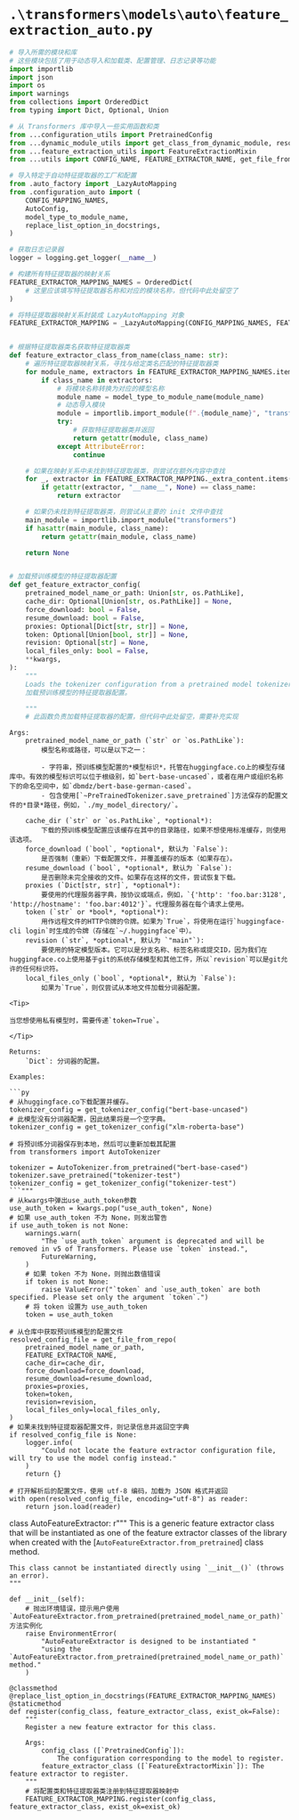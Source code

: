 # `.\transformers\models\auto\feature_extraction_auto.py`

```py
# 导入所需的模块和库
# 这些模块包括了用于动态导入和加载类、配置管理、日志记录等功能
import importlib
import json
import os
import warnings
from collections import OrderedDict
from typing import Dict, Optional, Union

# 从 Transformers 库中导入一些实用函数和类
from ...configuration_utils import PretrainedConfig
from ...dynamic_module_utils import get_class_from_dynamic_module, resolve_trust_remote_code
from ...feature_extraction_utils import FeatureExtractionMixin
from ...utils import CONFIG_NAME, FEATURE_EXTRACTOR_NAME, get_file_from_repo, logging

# 导入特定于自动特征提取器的工厂和配置
from .auto_factory import _LazyAutoMapping
from .configuration_auto import (
    CONFIG_MAPPING_NAMES,
    AutoConfig,
    model_type_to_module_name,
    replace_list_option_in_docstrings,
)

# 获取日志记录器
logger = logging.get_logger(__name__)

# 构建所有特征提取器的映射关系
FEATURE_EXTRACTOR_MAPPING_NAMES = OrderedDict(
    # 这里应该填写特征提取器名称和对应的模块名称，但代码中此处留空了
)

# 将特征提取器映射关系封装成 LazyAutoMapping 对象
FEATURE_EXTRACTOR_MAPPING = _LazyAutoMapping(CONFIG_MAPPING_NAMES, FEATURE_EXTRACTOR_MAPPING_NAMES)


# 根据特征提取器类名获取特征提取器类
def feature_extractor_class_from_name(class_name: str):
    # 遍历特征提取器映射关系，寻找与给定类名匹配的特征提取器类
    for module_name, extractors in FEATURE_EXTRACTOR_MAPPING_NAMES.items():
        if class_name in extractors:
            # 将模块名称转换为对应的模型名称
            module_name = model_type_to_module_name(module_name)
            # 动态导入模块
            module = importlib.import_module(f".{module_name}", "transformers.models")
            try:
                # 获取特征提取器类并返回
                return getattr(module, class_name)
            except AttributeError:
                continue

    # 如果在映射关系中未找到特征提取器类，则尝试在额外内容中查找
    for _, extractor in FEATURE_EXTRACTOR_MAPPING._extra_content.items():
        if getattr(extractor, "__name__", None) == class_name:
            return extractor

    # 如果仍未找到特征提取器类，则尝试从主要的 init 文件中查找
    main_module = importlib.import_module("transformers")
    if hasattr(main_module, class_name):
        return getattr(main_module, class_name)

    return None


# 加载预训练模型的特征提取器配置
def get_feature_extractor_config(
    pretrained_model_name_or_path: Union[str, os.PathLike],
    cache_dir: Optional[Union[str, os.PathLike]] = None,
    force_download: bool = False,
    resume_download: bool = False,
    proxies: Optional[Dict[str, str]] = None,
    token: Optional[Union[bool, str]] = None,
    revision: Optional[str] = None,
    local_files_only: bool = False,
    **kwargs,
):
    """
    Loads the tokenizer configuration from a pretrained model tokenizer configuration.
    加载预训练模型的特征提取器配置。

    """
    # 此函数负责加载特征提取器的配置，但代码中此处留空，需要补充实现
```  
    Args:
        pretrained_model_name_or_path (`str` or `os.PathLike`):
            模型名称或路径，可以是以下之一：

            - 字符串，预训练模型配置的*模型标识*，托管在huggingface.co上的模型存储库中。有效的模型标识可以位于根级别，如`bert-base-uncased`，或者在用户或组织名称下的命名空间中，如`dbmdz/bert-base-german-cased`。
            - 包含使用[`~PreTrainedTokenizer.save_pretrained`]方法保存的配置文件的*目录*路径，例如，`./my_model_directory/`。

        cache_dir (`str` or `os.PathLike`, *optional*):
            下载的预训练模型配置应该缓存在其中的目录路径，如果不想使用标准缓存，则使用该选项。
        force_download (`bool`, *optional*, 默认为 `False`):
            是否强制（重新）下载配置文件，并覆盖缓存的版本（如果存在）。
        resume_download (`bool`, *optional*, 默认为 `False`):
            是否删除未完全接收的文件。如果存在这样的文件，尝试恢复下载。
        proxies (`Dict[str, str]`, *optional*):
            要使用的代理服务器字典，按协议或端点，例如，`{'http': 'foo.bar:3128', 'http://hostname': 'foo.bar:4012'}`。代理服务器在每个请求上使用。
        token (`str` or *bool*, *optional*):
            用作远程文件的HTTP令牌的令牌。如果为`True`，将使用在运行`huggingface-cli login`时生成的令牌（存储在`~/.huggingface`中）。
        revision (`str`, *optional*, 默认为 `"main"`):
            要使用的特定模型版本。它可以是分支名称、标签名称或提交ID，因为我们在huggingface.co上使用基于git的系统存储模型和其他工件，所以`revision`可以是git允许的任何标识符。
        local_files_only (`bool`, *optional*, 默认为 `False`):
            如果为`True`，则仅尝试从本地文件加载分词器配置。

    <Tip>

    当您想使用私有模型时，需要传递`token=True`。

    </Tip>

    Returns:
        `Dict`: 分词器的配置。

    Examples:

    ```py
    # 从huggingface.co下载配置并缓存。
    tokenizer_config = get_tokenizer_config("bert-base-uncased")
    # 此模型没有分词器配置，因此结果将是一个空字典。
    tokenizer_config = get_tokenizer_config("xlm-roberta-base")

    # 将预训练分词器保存到本地，然后可以重新加载其配置
    from transformers import AutoTokenizer

    tokenizer = AutoTokenizer.from_pretrained("bert-base-cased")
    tokenizer.save_pretrained("tokenizer-test")
    tokenizer_config = get_tokenizer_config("tokenizer-test")
    ```"""
    # 从kwargs中弹出use_auth_token参数
    use_auth_token = kwargs.pop("use_auth_token", None)
    # 如果 use_auth_token 不为 None，则发出警告
    if use_auth_token is not None:
        warnings.warn(
            "The `use_auth_token` argument is deprecated and will be removed in v5 of Transformers. Please use `token` instead.",
            FutureWarning,
        )
        # 如果 token 不为 None，则抛出数值错误
        if token is not None:
            raise ValueError("`token` and `use_auth_token` are both specified. Please set only the argument `token`.")
        # 将 token 设置为 use_auth_token
        token = use_auth_token

    # 从仓库中获取预训练模型的配置文件
    resolved_config_file = get_file_from_repo(
        pretrained_model_name_or_path,
        FEATURE_EXTRACTOR_NAME,
        cache_dir=cache_dir,
        force_download=force_download,
        resume_download=resume_download,
        proxies=proxies,
        token=token,
        revision=revision,
        local_files_only=local_files_only,
    )
    # 如果未找到特征提取器配置文件，则记录信息并返回空字典
    if resolved_config_file is None:
        logger.info(
            "Could not locate the feature extractor configuration file, will try to use the model config instead."
        )
        return {}

    # 打开解析后的配置文件，使用 utf-8 编码，加载为 JSON 格式并返回
    with open(resolved_config_file, encoding="utf-8") as reader:
        return json.load(reader)
class AutoFeatureExtractor:
    r"""
    This is a generic feature extractor class that will be instantiated as one of the feature extractor classes of the
    library when created with the [`AutoFeatureExtractor.from_pretrained`] class method.

    This class cannot be instantiated directly using `__init__()` (throws an error).
    """

    def __init__(self):
        # 抛出环境错误，提示用户使用 `AutoFeatureExtractor.from_pretrained(pretrained_model_name_or_path)` 方法实例化
        raise EnvironmentError(
            "AutoFeatureExtractor is designed to be instantiated "
            "using the `AutoFeatureExtractor.from_pretrained(pretrained_model_name_or_path)` method."
        )

    @classmethod
    @replace_list_option_in_docstrings(FEATURE_EXTRACTOR_MAPPING_NAMES)
    @staticmethod
    def register(config_class, feature_extractor_class, exist_ok=False):
        """
        Register a new feature extractor for this class.

        Args:
            config_class ([`PretrainedConfig`]):
                The configuration corresponding to the model to register.
            feature_extractor_class ([`FeatureExtractorMixin`]): The feature extractor to register.
        """
        # 将配置类和特征提取器类注册到特征提取器映射中
        FEATURE_EXTRACTOR_MAPPING.register(config_class, feature_extractor_class, exist_ok=exist_ok)
```